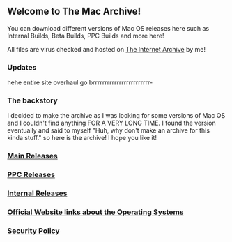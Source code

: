 ## Welcome to The Mac Archive!

You can download different versions of Mac OS releases here such as Internal Builds, Beta Builds, PPC Builds and more here!

All files are virus checked and hosted on [The Internet Archive](https://archive.org) by me!

### Updates 
hehe entire site overhaul go brrrrrrrrrrrrrrrrrrrrrrrr-


### The backstory

I decided to make the archive as I was looking for some versions of Mac OS and I couldn't find anything FOR A VERY LONG TIME. I found the version eventually and said to myself "Huh, why don't make an archive for this kinda stuff." so here is the archive! I hope you like it!

### [Main Releases](main.md)

### [PPC Releases](ppc.md)

### [Internal Releases](internal.md)

### [Official Website links about the Operating Systems](website.md)

### [Security Policy](SECURITY.md)
